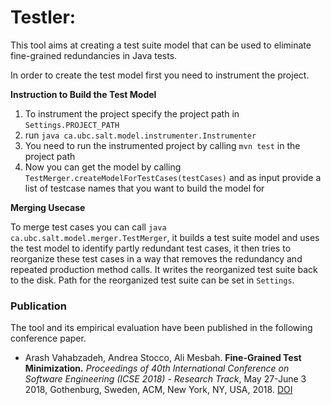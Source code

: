 # Testler:

This tool aims at creating a test suite model that can be used to eliminate fine-grained redundancies in Java tests.

In order to create the test model first you need to instrument the project.

**Instruction to Build the Test Model**

1. To instrument the project specify the project path in `Settings.PROJECT_PATH`
2. run `java ca.ubc.salt.model.instrumenter.Instrumenter`
3. You need to run the instrumented project by calling `mvn test` in the project path 
4. Now you can get the model by calling `TestMerger.createModelForTestCases(testCases)` and as input provide a list of testcase names that you want to build the model for

**Merging Usecase**

To merge test cases you can call `java ca.ubc.salt.model.merger.TestMerger`, it builds a test suite model and uses the test model to identify partly redundant test cases, it then tries to reorganize these test cases in a way that removes the redundancy and repeated production method calls. It writes the reorganized test suite back to the disk. Path for the reorganized test suite can be set in `Settings`.

### Publication

The tool and its empirical evaluation have been published in the following conference paper.

- Arash Vahabzadeh, Andrea Stocco, Ali Mesbah. **Fine-Grained Test Minimization.**
    _Proceedings of 40th International Conference on Software Engineering (ICSE 2018) - Research Track_, May 27-June 3 2018, Gothenburg, Sweden, ACM, New York, NY, USA, 2018. [DOI](https://doi.org/10.1145/3180155.3180203)

